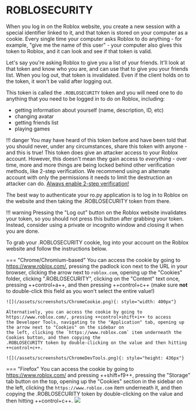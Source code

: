 # ROBLOSECURITY

When you log in on the Roblox website, you create a new session with a special identifier linked to it, and that token is stored on your computer as a cookie.
Every single time your computer asks Roblox to do anything - for example, "give me the name of this user" - your computer also gives this token to Roblox, and it can look and see if that token is valid.  

Let's say you're asking Roblox to give you a list of your friends. It'll look at that token and know who you are, and can use that to give you your friends list.
When you log out, that token is invalidated. Even if the client holds on to the token, it won't be valid after logging out.

This token is called the `.ROBLOSECURITY` token and you will need one to do anything that you need to be logged in to do
on Roblox, including:  
- getting information about yourself (name, description, ID, etc)
- changing avatar
- getting friends list
- playing games

!!! danger
    You may have heard of this token before and have been told that you should never, under any circumstances, share 
    this token with anyone - and this is true! This token does give an attacker access to your Roblox account. However,
    this doesn't mean they gain access to *everything* - over time, more and more things are being locked behind other
    verification methods, like 2-step verification. 
    We recommend using an alternate account with only the permissions it needs to limit the destruction an attacker can 
    do. [Always enable 2-step verification!](https://en.help.roblox.com/hc/articles/212459863)

The best way to authenticate your ro.py application is to log in to Roblox on the website and then taking the
.ROBLOSECURITY token from there.

!!! warning
    Pressing the "Log out" button on the Roblox website invalidates your token, so you should not press this button
    after grabbing your token. Instead, consider using a private or incognito window and closing it when you are done.

To grab your .ROBLOSECURITY cookie, log into your account on the Roblox website and follow the instructions below.

=== "Chrome/Chromium-based"
    You can access the cookie by going to https://www.roblox.com/, pressing the padlock icon next to the URL in your
    browser, clicking the arrow next to `roblox.com`, opening up the "Cookies" folder, clicking ".ROBLOSECURITY",
    clicking on the "Content" text once, pressing ++control+a++, and then pressing ++control+c++
    (make sure **not** to double-click this field as you won't select the entire value!)  
    
    ![](/assets/screenshots/ChromeCookie.png){: style="width: 400px"}
    
    Alternatively, you can access the cookie by going to https://www.roblox.com/, pressing ++control+shift+i++ to access
    the Developer Tools, navigating to the "Application" tab, opening up the arrow next to "Cookies" on the sidebar on
    the left, clicking the `https://www.roblox.com` item underneath the Cookies button, and then copying the
    .ROBLOSECURITY token by double-clicking on the value and then hitting ++control+c++.
    
    ![](/assets/screenshots/ChromeDevTools.png){: style="height: 436px"}
=== "Firefox"
    You can access the cookie by going to https://www.roblox.com/ and pressing ++shift+f9++,
    pressing the "Storage" tab button on the top, opening up the "Cookies" section in the sidebar on the left, 
    clicking the `https://www.roblox.com` item underneath it,
    and then copying the .ROBLOSECURITY token by double-clicking on the value and then hitting ++control+c++.
    ![](/assets/screenshots/FirefoxCookie.jpeg)
